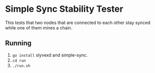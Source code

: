 # Simple Sync Stability Tester
This tests that two nodes that are connected to each other
stay synced while one of them mines a chain.

## Running
 1. `go install` slyvexd and simple-sync.
 2. `cd run`
 3. `./run.sh`


